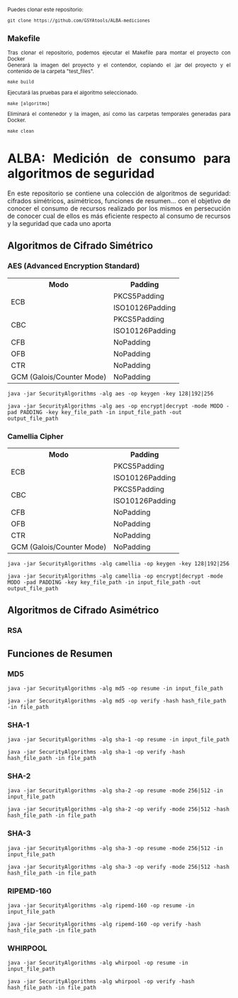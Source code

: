 <div style="text-align: justify; text-justify: inter-word;">
  <sub>
    Puedes clonar este repositorio:
    <pre><code>git clone https://github.com/GSYAtools/ALBA-mediciones</code></pre>
    <h2>Makefile</h2>
    Tras clonar el repositorio, podemos ejecutar el Makefile para montar el proyecto con Docker
    <br>
    Generará la imagen del proyecto y el contendor, copiando el .jar del proyecto y el contenido de la carpeta "test_files".
    <pre><code>make build</code></pre>
    Ejecutará las pruebas para el algoritmo seleccionado.
    <pre><code>make [algoritmo]</code></pre>
    Eliminará el contenedor y la imagen, así como las carpetas temporales generadas para Docker.
    <pre><code>make clean</code></pre>
  </sub>
</div>

<div style="text-align: justify; text-justify: inter-word;">
  <h1>ALBA: Medición de consumo para algoritmos de seguridad</h1>
  <p>En este repositorio se contiene una colección de algoritmos de seguridad: cifrados simétricos, asimétricos, funciones de resumen... con el objetivo de conocer el consumo de recursos realizado por los mismos en persecución de conocer cual de ellos es más eficiente respecto al consumo de recursos y la seguridad que cada uno aporta</p>
</div>

<div>
  <h2>Algoritmos de Cifrado Simétrico</h2>
  <h3>AES (Advanced Encryption Standard)</h3>
  <table>
    <tr>
    <th>Modo</th>
    <th>Padding</th>
    </tr>
    <tr>
    <td rowspan="2">ECB</td>
      <td>PKCS5Padding</td>
    </tr>
    <tr>
      <td>ISO10126Padding</td>
    </tr>
    <tr>
    <td rowspan="2">CBC</td>
      <td>PKCS5Padding</td>
    </tr>
    <tr>
      <td>ISO10126Padding</td>
    </tr>
    <tr>
      <td>CFB</td>
      <td>NoPadding</td>
    </tr>
    <tr>
      <td>OFB</td>
      <td>NoPadding</td>
    </tr>
    <tr>
      <td>CTR</td>
      <td>NoPadding</td>
    </tr>
    <tr>
      <td>GCM (Galois/Counter Mode)</td>
      <td>NoPadding</td>
    </tr>
  </table>
  <pre><code>java -jar SecurityAlgorithms -alg aes -op keygen -key 128|192|256</code></pre>
  <pre><code>java -jar SecurityAlgorithms -alg aes -op encrypt|decrypt -mode MODO -pad PADDING -key key_file_path -in input_file_path -out output_file_path</code></pre>
  
  <h3>Camellia Cipher</h3>
  <table>
    <tr>
    <th>Modo</th>
    <th>Padding</th>
    </tr>
    <tr>
      <td rowspan="2">ECB</td>
      <td>PKCS5Padding</td>
    </tr>
    <tr>
      <td>ISO10126Padding</td>
    </tr>
    <tr>
      <td rowspan="2">CBC</td>
      <td>PKCS5Padding</td>
    </tr>
    <tr>
      <td>ISO10126Padding</td>
    </tr>
    <tr>
      <td>CFB</td>
      <td>NoPadding</td>
    </tr>
    <tr>
      <td>OFB</td>
      <td>NoPadding</td>
    </tr>
    <tr>
      <td>CTR</td>
      <td>NoPadding</td>
    </tr>
    <tr>
      <td>GCM (Galois/Counter Mode)</td>
      <td>NoPadding</td>
    </tr>
  </table>
  <pre><code>java -jar SecurityAlgorithms -alg camellia -op keygen -key 128|192|256</code></pre>
  <pre><code>java -jar SecurityAlgorithms -alg camellia -op encrypt|decrypt -mode MODO -pad PADDING -key key_file_path -in input_file_path -out output_file_path</code></pre>
</div>

<div>
  <h2>Algoritmos de Cifrado Asimétrico</h2>
  <h3>RSA</h3>
</div>

<div>
  <h2>Funciones de Resumen</h2>
  <h3>MD5</h3>
  <pre><code>java -jar SecurityAlgorithms -alg md5 -op resume -in input_file_path</code></pre>
  <pre><code>java -jar SecurityAlgorithms -alg md5 -op verify -hash hash_file_path -in file_path</code></pre>

  <h3>SHA-1</h3>
  <pre><code>java -jar SecurityAlgorithms -alg sha-1 -op resume -in input_file_path</code></pre>
  <pre><code>java -jar SecurityAlgorithms -alg sha-1 -op verify -hash hash_file_path -in file_path</code></pre>
  <h3>SHA-2</h3>
  <pre><code>java -jar SecurityAlgorithms -alg sha-2 -op resume -mode 256|512 -in input_file_path</code></pre>
  <pre><code>java -jar SecurityAlgorithms -alg sha-2 -op verify -mode 256|512 -hash hash_file_path -in file_path</code></pre>
  <h3>SHA-3</h3>
  <pre><code>java -jar SecurityAlgorithms -alg sha-3 -op resume -mode 256|512 -in input_file_path</code></pre>
  <pre><code>java -jar SecurityAlgorithms -alg sha-3 -op verify -mode 256|512 -hash hash_file_path -in file_path</code></pre>

  <h3>RIPEMD-160</h3>
  <pre><code>java -jar SecurityAlgorithms -alg ripemd-160 -op resume -in input_file_path</code></pre>
  <pre><code>java -jar SecurityAlgorithms -alg ripemd-160 -op verify -hash hash_file_path -in file_path</code></pre>

  <h3>WHIRPOOL</h3>
  <pre><code>java -jar SecurityAlgorithms -alg whirpool -op resume -in input_file_path</code></pre>
  <pre><code>java -jar SecurityAlgorithms -alg whirpool -op verify -hash hash_file_path -in file_path</code></pre>
</div>
